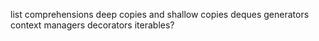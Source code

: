 list comprehensions
deep copies and shallow copies
deques
generators
context managers
decorators
iterables?
